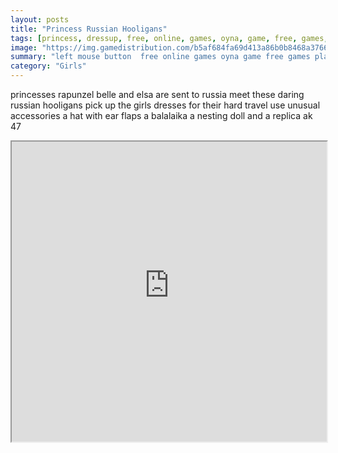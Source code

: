 ```yaml
---
layout: posts
title: "Princess Russian Hooligans"
tags: [princess, dressup, free, online, games, oyna, game, free, games, play, play, games]
image: "https://img.gamedistribution.com/b5af684fa69d413a86b0b8468a3766ed-512x384.jpeg"
summary: "left mouse button  free online games oyna game free games play play games"
category: "Girls"
---
```


princesses rapunzel belle and elsa are sent to russia meet these daring russian hooligans pick up the girls dresses for their hard travel use unusual accessories a hat with ear flaps a balalaika a nesting doll and a replica ak 47

<iframe width="100%" height="480px;" src="https://html5.gamedistribution.com/b5af684fa69d413a86b0b8468a3766ed/"></iframe>